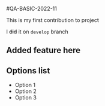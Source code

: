 #QA-BASIC-2022-11

This is my first contribution to project


I ~~did~~ it on `develop` branch

## Added feature here

## Options list
* Option 1
* Option 2
* Option 3